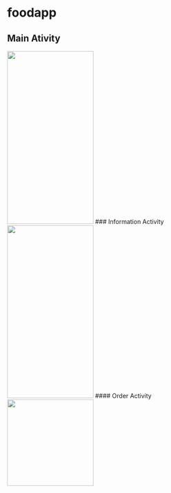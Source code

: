 # foodapp
## Main Ativity
<img src="https://user-images.githubusercontent.com/87806915/134835585-1832c362-e0ca-4143-9254-0ffdf094f0d7.jpg" width="200" height="400"/>
### Information Activity
<img src="https://user-images.githubusercontent.com/87806915/134835888-603ae584-4cb5-49cd-ba46-1812eb700208.jpg" width="200" height="400"/>
#### Order Activity
<img src="https://user-images.githubusercontent.com/87806915/134836505-ce99ac06-20c8-4114-b9da-ddcf96baf9e9.jpg" width="200" heigh="400"/>
